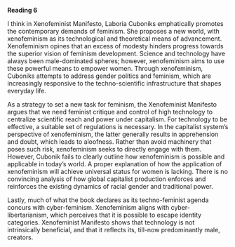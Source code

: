 **Reading 6**

I think in Xenofeminist Manifesto, Laboria Cuboniks emphatically promotes the contemporary demands of feminism. She proposes a new world, with xenofeminism as its technological and theoretical means of advancement. Xenofeminism opines that an excess of modesty hinders progress towards the superior vision of feminism development.  Science and technology have always been male-dominated spheres; however, xenofeminism aims to use these powerful means to empower women. Through xenofeminism, Cuboniks attempts to address gender politics and feminism, which are increasingly responsive to the techno-scientific infrastructure that shapes everyday life. 

As a strategy to set a new task for feminism, the Xenofeminist Manifesto argues that we need feminist critique and control of high technology to centralize scientific reach and power under capitalism. For technology to be effective, a suitable set of regulations is necessary.  In the capitalist system’s perspective of xenofeminism, the latter generally results in apprehension and doubt, which leads to aloofness. Rather than avoid machinery that poses such risk, xenofeminism seeks to directly engage with them. However, Cubonik fails to clearly outline how xenofeminism is possible and applicable in today’s world.  A proper explanation of how the application of xenofeminism will achieve universal status for women is lacking. There is no convincing analysis of how global capitalist production enforces and reinforces the existing dynamics of racial gender and traditional power.

Lastly, much of what the book declares as its techno-feminist agenda concurs with cyber-feminism. Xenofeminism aligns with cyber-libertarianism, which perceives that it is possible to escape identity categories.  Xenofeminist Manifesto shows that technology is not intrinsically beneficial, and that it reflects its, till-now predominantly male, creators. 
